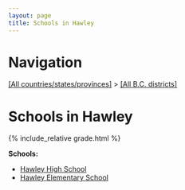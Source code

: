```yaml
---
layout: page
title: Schools in Hawley
---
```

# Navigation

[[All countries/states/provinces]](../..) > [[All B.C. districts]](..)

# Schools in Hawley

{% include_relative grade.html %}

**Schools:**

- [Hawley High School](Hawley_High_School.md)
- [Hawley Elementary School](Hawley_Elementary_School.md)
